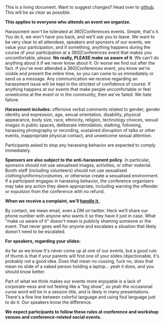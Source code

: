 This is a living document. Want to suggest changes? Head over to [github](https://github.com/jwilker/360idevdocs).
This will be as clear as possible.


__This applies to everyone who attends an event we organize.__

Harassment won't be tolerated at 360|Conferences events. Simple, that's it. You do it, we won't have you back, and we'll ask you to leave. 
We want to be very clear to all attendees, speakers and sponsors of our events, we value your participation, and if something, anything happens during the course of your participation at a 360|Conferences event that makes you uncomfortable, please. __No really, PLEASE make us aware of it__. We can't do anything about it if we never know about it. Or worse we find out after the fact. If you've ever attended a 360|Conferences event, you know we're visible and present the entire time, so you can come to us immediately or send us a message. Any communication we receive regarding an harassment issue will be kept in the strictest of confidence of course.  If anything happens at our events that make people uncomfortable or feel unwelcome at the event or in the community, then we've failed. We hate failure.

__Harassment includes:__ offensive verbal comments related to gender, gender identity and expression, age, sexual orientation, disability, physical appearance, body size, race, ethnicity, religion, technology choices, sexual images in public spaces, deliberate intimidation, stalking, following, harassing photography or recording, sustained disruption of talks or other events, inappropriate physical contact, and unwelcome sexual attention.

Participants asked to stop any harassing behavior are expected to comply immediately.

__Sponsors are also subject to the anti-harassment policy__. In particular, sponsors should not use sexualised images, activities, or other material. Booth staff (including volunteers) should not use sexualised clothing/uniforms/costumes, or otherwise create a sexualised environment.
If a participant engages in harassing behavior, the conference organisers may take any action they deem appropriate, including warning the offender or expulsion from the conference with no refund.

__When we receive a complaint, we'll [handle it.](http://360conferences.com/how-things-are-handled)__
 
By contact, we mean email, even a DM on twitter. Heck we’ll share our phone number with anyone who wants it so they have it just in case. What "make us aware of it" doesn't mean is publicly shaming someone or the event. That never goes well for anyone and escalates a situation that likely doesn't need to be escalated.


__For speakers, regarding your slides:__

As far as we know it's never come up at one of our events, but a good rule of thumb is that if your parents will find one of your slides objectionable, it's probably not a good idea. Does that mean no cussing, fuck no, does that mean no slide of a naked person holding a laptop... yeah it does, and you should know better.

Part of what we think makes our events more enjoyable is a lack of corporate-ness and not feeling like a "big show", so yeah the occasional curse word will be in a session title, and is likely in many presentations. There's a fine line between colorful language and  using foul language just to do it. Our speakers know the difference.

 
__We expect participants to follow these rules at conference and workshop venues and conference-related social events.__
